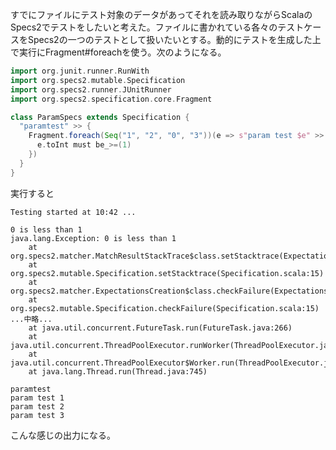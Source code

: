 すでにファイルにテスト対象のデータがあってそれを読み取りながらScalaのSpecs2でテストをしたいと考えた。ファイルに書かれている各々のテストケースをSpecs2の一つのテストとして扱いたいとする。動的にテストを生成した上で実行にFragment#foreachを使う。次のようになる。

```scala
import org.junit.runner.RunWith
import org.specs2.mutable.Specification
import org.specs2.runner.JUnitRunner
import org.specs2.specification.core.Fragment

class ParamSpecs extends Specification {
  "paramtest" >> {
    Fragment.foreach(Seq("1", "2", "0", "3"))(e => s"param test $e" >> {
      e.toInt must be_>=(1)
    })
  }
}
```

実行すると

```
Testing started at 10:42 ...

0 is less than 1
java.lang.Exception: 0 is less than 1
	at org.specs2.matcher.MatchResultStackTrace$class.setStacktrace(Expectations.scala:57)
	at org.specs2.mutable.Specification.setStacktrace(Specification.scala:15)
	at org.specs2.matcher.ExpectationsCreation$class.checkFailure(Expectations.scala:37)
	at org.specs2.mutable.Specification.checkFailure(Specification.scala:15)
...中略...
	at java.util.concurrent.FutureTask.run(FutureTask.java:266)
	at java.util.concurrent.ThreadPoolExecutor.runWorker(ThreadPoolExecutor.java:1142)
	at java.util.concurrent.ThreadPoolExecutor$Worker.run(ThreadPoolExecutor.java:617)
	at java.lang.Thread.run(Thread.java:745)

paramtest
param test 1
param test 2
param test 3
```
こんな感じの出力になる。
